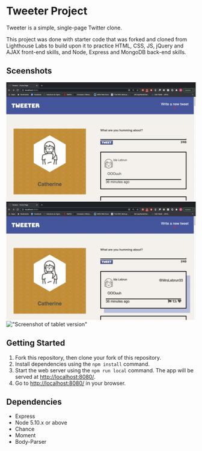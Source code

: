 # Tweeter Project

Tweeter is a simple, single-page Twitter clone.

This project was done with starter code that was forked and cloned from Lighthouse Labs to build upon it to practice HTML, CSS, JS, jQuery and AJAX front-end skills, and Node, Express and MongoDB back-end skills.



## Sceenshots
!["Screenshot of desktop version"](https://github.com/dawecode/tweeter/blob/master/docs/tweeter-desktop.png)
!["Screenshot of desktop version while hovering"](https://github.com/dawecode/tweeter/blob/master/docs/tweeter-desktop-hover.png)
!["Screenshot of tablet version"](https://github.com/dawecode/tweeter/blob/master/docs/tweeter-tablet.png)


## Getting Started

1. Fork this repository, then clone your fork of this repository.
2. Install dependencies using the `npm install` command.
3. Start the web server using the `npm run local` command. The app will be served at <http://localhost:8080/>.
4. Go to <http://localhost:8080/> in your browser.

## Dependencies

- Express
- Node 5.10.x or above
- Chance 
- Moment
- Body-Parser


